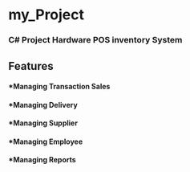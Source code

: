 # my_Project

<h3>C# Project Hardware POS inventory System</h3>

<h2>Features</h2>
<h4>*Managing Transaction Sales</h4>
<h4>*Managing Delivery</h4>
<h4>*Managing Supplier</h4>
<h4>*Managing Employee</h4>
<h4>*Managing Reports</h4>
